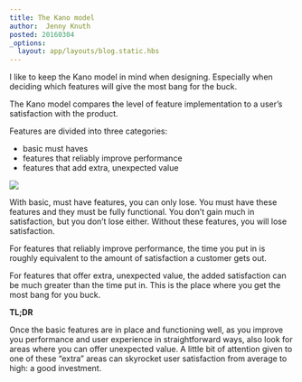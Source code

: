```yaml
---
title: The Kano model
author:  Jenny Knuth
posted: 20160304
_options:
  layout: app/layouts/blog.static.hbs
---
```


I like to keep the Kano model in mind when designing. Especially when deciding which features will give the most bang for the buck.

The Kano model compares the level of feature implementation to a user’s satisfaction with the product.

Features are divided into three categories:
 - basic must haves
 - features that reliably improve performance
 - features that add extra, unexpected value

 ![](/images/Kano-model.png)

With basic, must have features, you can only lose. You must have these features and they must be fully functional. You don’t gain much in satisfaction, but you don’t lose either. Without these features, you will lose satisfaction.

For features that reliably improve performance, the time you put in is roughly equivalent to the amount of satisfaction a customer gets out.

For features that offer extra, unexpected value, the added satisfaction can be much greater than the time put in. This is the place where you get the most bang for you buck.

**TL;DR**

Once the basic features are in place and functioning well, as you improve you performance and user experience in straightforward ways, also look for areas where you can offer unexpected value. A little bit of attention given to one of these “extra” areas can skyrocket user satisfaction from average to high: a good investment.

